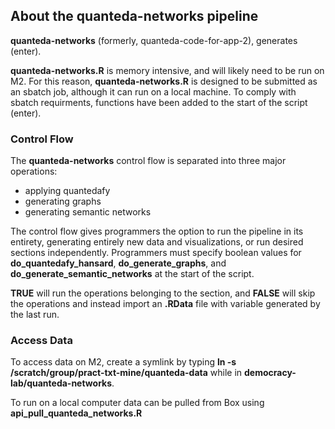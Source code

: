 ## About the quanteda-networks pipeline

__quanteda-networks__ (formerly, quanteda-code-for-app-2), generates (enter).  

__quanteda-networks.R__ is memory intensive, and will likely need to be run on M2. For this reason, __quanteda-networks.R__ is designed to be submitted as an sbatch job, although it can run on a local machine. To comply with sbatch requirments, functions have been added to the start of the script (enter). 

### Control Flow 

The __quanteda-networks__ control flow is separated into three major operations: 
- applying quantedafy
- generating graphs
- generating semantic networks  

The control flow gives programmers the option to run the pipeline in its entirety, generating entirely new data and visualizations, or run desired sections independently. Programmers must specify boolean values for __do_quantedafy_hansard__, __do_generate_graphs__, and __do_generate_semantic_networks__ at the start of the script. 

__TRUE__ will run the operations belonging to the section, and __FALSE__ will skip the operations and instead import an __.RData__ file with variable generated by the last run.

### Access Data 

To access data on M2, create a symlink by typing **ln -s /scratch/group/pract-txt-mine/quanteda-data** while in **democracy-lab/quanteda-networks**. 

To run on a local computer data can be pulled from Box using **api_pull_quanteda_networks.R**
